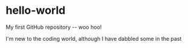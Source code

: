# hello-world
My first GitHub repository -- woo hoo!

I'm new to the coding world, although I have dabbled some in the past
